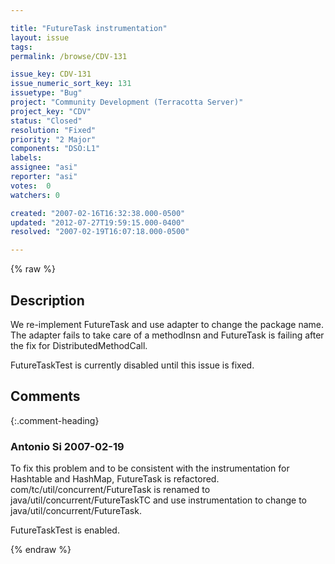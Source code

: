 ```yaml
---

title: "FutureTask instrumentation"
layout: issue
tags: 
permalink: /browse/CDV-131

issue_key: CDV-131
issue_numeric_sort_key: 131
issuetype: "Bug"
project: "Community Development (Terracotta Server)"
project_key: "CDV"
status: "Closed"
resolution: "Fixed"
priority: "2 Major"
components: "DSO:L1"
labels: 
assignee: "asi"
reporter: "asi"
votes:  0
watchers: 0

created: "2007-02-16T16:32:38.000-0500"
updated: "2012-07-27T19:59:15.000-0400"
resolved: "2007-02-19T16:07:18.000-0500"

---
```




{% raw %}



## Description

<div markdown="1" class="description">

We re-implement FutureTask and use adapter to change the package name. The adapter fails to take care of a methodInsn and FutureTask is failing after the fix for DistributedMethodCall.

FutureTaskTest is currently disabled until this issue is fixed.

</div>

## Comments


{:.comment-heading}
### **Antonio Si** <span class="date">2007-02-19</span>

<div markdown="1" class="comment">

To fix this problem and to be consistent with the instrumentation for Hashtable and HashMap, FutureTask is refactored. com/tc/util/concurrent/FutureTask is renamed to java/util/concurrent/FutureTaskTC and use instrumentation to change to java/util/concurrent/FutureTask.

FutureTaskTest is enabled.

</div>



{% endraw %}
